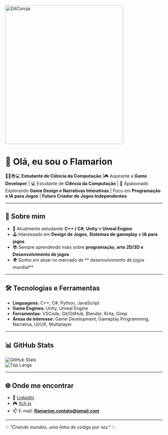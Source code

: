   <img width="377" height="443" alt="GitCoruja" src="https://github.com/user-attachments/assets/49166587-699b-45d2-8a87-6285ab71f4e0" />


# 👋 Olá, eu sou o Flamarion  

👨‍🦳📚💻 **Estudante de Ciência da Computação** |🎮 Aspirante a **Game Developer** | 💻 Estudante de **Ciência da Computação** | 🎨 Apaixonado Explorando **Game Design e Narrativas Interativas** | Foco em  **Programação e IA para Jogos** | **Futuro Criador de Jogos Independentes**

---

## 🚀 Sobre mim  
- 🌱 Atualmente estudando **C++ / C#**, **Unity** e **Unreal Engine**  
- 🕹️ Interessado em **Design de Jogos**, **Sistemas de gameplay** e **IA para jogos**  
- 📚 Sempre aprendendo mais sobre **programação, arte 2D/3D e Desenvolvimento de jogos**  
- 🌍 Sonho em atuar no mercado de ** desenvolvimento de jogos mundial**  

---

## 🛠️ Tecnologias e Ferramentas  
- **Linguagens:** C++, C#, Python, JavaScript  
- **Game Engines:** Unity, Unreal Engine  
- **Ferramentas:**  VSCode, Git/GitHub, Blender, Krita, Gimp 
- **Áreas de interesse:** Game Development, Gameplay Programming, Narrativa, UI/UX, Multiplayer  

---

## 📊 GitHub Stats  
![GitHub Stats](https://github-readme-stats.vercel.app/api?username=Flamarion-Anjos&show_icons=true&theme=radical)  
![Top Langs](https://github-readme-stats.vercel.app/api/top-langs/?username=Flamarion-Anjos&layout=compact&theme=radical)  

---

## 🌐 Onde me encontrar  
- 💼 [LinkedIn](https://www.linkedin.com/in/flamapro/)
- 🎮 [Itch.io](https://flamarion-anjos.itch.io/)  
- 📫 E-mail: **flamarion.contato@gmail.com**  

---

✨ _"Criando mundos, uma linha de código por vez."_ ✨  
